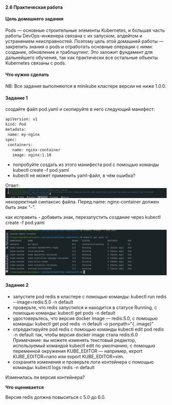#### 2.6 Практическая работа

[](https://go.skillbox.ru/education/course/devops-kubernetes/a5ac13fe-5051-4023-a14b-c26c752e77ab)

#### Цель домашнего задания

Pods — основные строительные элементы Kubernetes, и большая часть работы DevOps-инженера связана с их запуском, апдейтом и устранением неисправностей. Поэтому цель этой домашней работы — закрепить знания о pods и отработать основные операции с ними: создание, обновление и траблшутинг. Это заложит фундамент для дальнейшего обучения, так как практически все остальные объекты Kubernetes связаны с pods.

#### Что нужно сделать

NB: Все задания выполняются в minikube кластере версии не ниже 1.0.0.

#### Задание 1

создайте файл pod.yaml и скопируйте в него следующий манифест:

```
apiVersion: v1
kind: Pod
metadata:
 name: my-nginx
spec:
 containers:
   name: nginx-container
   image: nginx:1.10
```

* попробуйте создать из этого манифеста pod с помощью команды kubectl create -f pod.yaml
* kubectl не может применить yaml-файл, в чём ошибка?

Ответ:
![1.png](1.png)
некорректный синтаксис файла. Перед  name: nginx-container должен быть знак "-".

как исправить - добавить знак, перезапустить создание через kubectl create -f pod.yaml

![2.png](2.png)


#### Задание 2

* запустите pod redis в кластере с помощью команды: kubectl run redis --image=redis:5.0 -n default
* проверьте, что redis запустился и находится в статусе Running, с помощью команды: kubectl get pods -n default
* удостоверьтесь, что версия docker image — redis:5.0, с помощью команды: kubectl get pod redis -n default -o jsonpath=”{..image}”
* отредактируйте pod redis с помощью команды kubectl edit pod redis -n default так, чтобы версия docker image стала redis:6.0
  Примечание: вы можете изменять текстовый редактор, используемый командой kubectl edit по умолчанию, с помощью переменной окружения KUBE_EDITOR — например, export KUBE_EDITOR=nano или export KUBE_EDITOR=vim.
* сохраните изменения и проверьте логи контейнера с помощью команды: kubectl logs redis -n default

Изменилась ли версия контейнера?

**Что оценивается**

Версия redis должна повыситься с 5.0 до 6.0.
